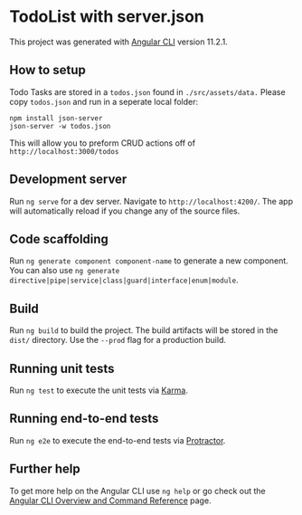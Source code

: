# TodoList with server.json

This project was generated with [Angular CLI](https://github.com/angular/angular-cli) version 11.2.1.

## How to setup

Todo Tasks are stored in a `todos.json` found in `./src/assets/data.`
Please copy `todos.json` and run in a seperate local folder: 

    npm install json-server
    json-server -w todos.json

This will allow you to preform CRUD actions off of `http://localhost:3000/todos`

## Development server

Run `ng serve` for a dev server. Navigate to `http://localhost:4200/`. The app will automatically reload if you change any of the source files.

## Code scaffolding

Run `ng generate component component-name` to generate a new component. You can also use `ng generate directive|pipe|service|class|guard|interface|enum|module`.

## Build

Run `ng build` to build the project. The build artifacts will be stored in the `dist/` directory. Use the `--prod` flag for a production build.

## Running unit tests

Run `ng test` to execute the unit tests via [Karma](https://karma-runner.github.io).

## Running end-to-end tests

Run `ng e2e` to execute the end-to-end tests via [Protractor](http://www.protractortest.org/).

## Further help

To get more help on the Angular CLI use `ng help` or go check out the [Angular CLI Overview and Command Reference](https://angular.io/cli) page.

